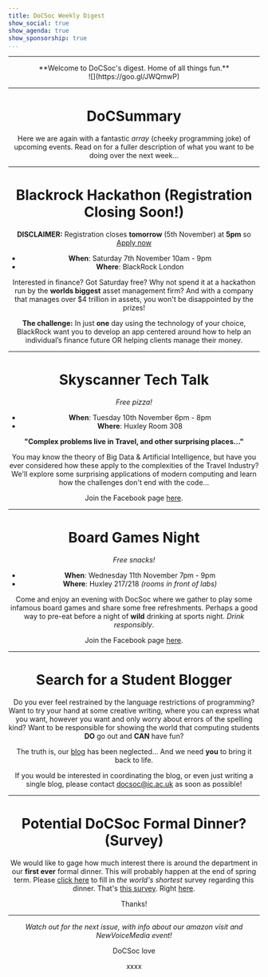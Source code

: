 ```yaml
---
title: DoCSoc Weekly Digest
show_social: true
show_agenda: true
show_sponsorship: true
...
```


---

<center>**Welcome to DoCSoc's digest. Home of all things fun.**</center>

<center>![](https://goo.gl/JWQmwP)

---

# DoCSummary

Here we are again with a fantastic *array* (cheeky programming joke) of upcoming events. Read on for a fuller description of what you want to be doing over the next week...  

---

# Blackrock Hackathon (Registration Closing Soon!)

**DISCLAIMER:** Registration closes **tomorrow** (5th November) at **5pm** so [Apply now](https://blackrock.tal.net/vx/lang-en-GB/mobile-0/brand-3/xf-0d787a351310/candidate/so/pm/1/pl/2/opp/1344-The-BlackRock-Hackathon/en-GB)

- **When**: Saturday 7th November 10am - 9pm
- **Where**: BlackRock London

Interested in finance? Got Saturday free? Why not spend it at a hackathon run by the **worlds biggest** asset management firm? And with a company that manages over $4 trillion in assets, you won't be disappointed by the prizes!

**The challenge:** In just **one** day using the technology of your choice, BlackRock want you to develop an app centered around how to help an individual’s finance future OR helping clients manage their money.

---

# Skyscanner Tech Talk

*Free pizza!*

- **When**: Tuesday 10th November 6pm - 8pm
- **Where**: Huxley Room 308

**"Complex problems live in Travel, and other surprising places..."**

You may know the theory of Big Data & Artificial Intelligence, but have you ever considered how these apply to the complexities of the Travel Industry? We'll explore some surprising applications of modern computing and  learn how the challenges don't end with the code...

Join the Facebook page [here](https://www.facebook.com/events/1483489351956160/).

---

# Board Games Night

*Free snacks!*

- **When**: Wednesday 11th November 7pm - 9pm 
- **Where**: Huxley 217/218 *(rooms in front of labs)*

Come and enjoy an evening with DocSoc where we gather to play some infamous board games and share some free refreshments. Perhaps a good way to pre-eat before a night of **wild** drinking at sports night. *Drink responsibly*.

Join the Facebook page [here](https://www.facebook.com/events/564602963687251/).

---

# Search for a Student Blogger
Do you ever feel restrained by the language restrictions of programming? Want to try your hand at some creative writing, where you can express what you want, however you want and only worry about errors of the spelling kind? Want to be responsible for showing the world that computing students **DO** go out and **CAN** have fun? 

The truth is, our [blog](http://docsoc.co.uk/blog/) has been neglected... And we need **you** to bring it back to life. 

If you would be interested in coordinating the blog, or even just writing a single blog, please contact docsoc@ic.ac.uk as soon as possible! 

---

# Potential DoCSoc Formal Dinner? (Survey)

We would like to gage how much interest there is around the department in our **first ever** formal dinner. This will probably happen at the end of spring term. Please [click here](https://www.surveymonkey.com/r/6PPQT7Z) to fill in *the world's shortest* survey regarding this dinner. That's [this survey](https://www.surveymonkey.com/r/6PPQT7Z). Right [here](https://www.surveymonkey.com/r/6PPQT7Z). 

Thanks!

---

*Watch out for the next issue, with info about our amazon visit and NewVoiceMedia event!*

DoCSoc love

xxxx
